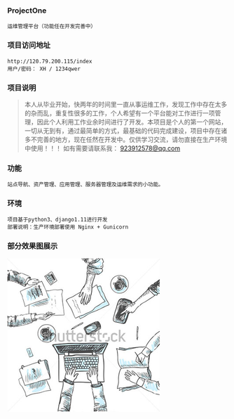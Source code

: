 ### ProjectOne
    运维管理平台（功能任在开发完善中）

### 项目访问地址
    http://120.79.200.115/index
    用户/密码： XH / 1234qwer

### 项目说明
>    本人从毕业开始，快两年的时间里一直从事运维工作，发现工作中存在太多的杂而乱，重复性很多的工作，个人希望有一个平台能对工作进行一项管理，因此个人利用工作业余时间进行了开发。本项目是个人的第一个网站，一切从无到有，通过最简单的方式，最基础的代码完成建设，项目中存在诸多不完善的地方，现在任然在开发中。仅供学习交流，请勿直接在生产环境中使用！！！
>    如有需要请联系我： 923912578@qq.com

### 功能
    站点导航、资产管理、应用管理、服务器管理及运维需求的小功能。

### 环境
    项目基于python3、django1.11进行开发
    部署说明：生产环境部署使用 Nginx + Gunicorn
  
### 部分效果图展示
![alt text](/jfcnproject/static/ywdocument/img/me.jpg "title")
